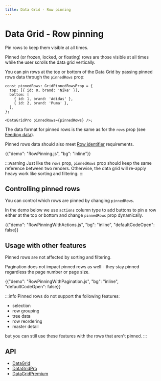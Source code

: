```yaml
---
title: Data Grid - Row pinning
---
```


# Data Grid - Row pinning [<span class="plan-pro"></span>](/x/introduction/licensing/#pro-plan)

<p class="description">Pin rows to keep them visible at all times.</p>

Pinned (or frozen, locked, or floating) rows are those visible at all times while the user scrolls the data grid vertically.

You can pin rows at the top or bottom of the Data Grid by passing pinned rows data through the `pinnedRows` prop:

```tsx
const pinnedRows: GridPinnedRowsProp = {
  top: [{ id: 0, brand: 'Nike' }],
  bottom: [
    { id: 1, brand: 'Adidas' },
    { id: 2, brand: 'Puma' },
  ],
};

<DataGridPro pinnedRows={pinnedRows} />;
```

The data format for pinned rows is the same as for the `rows` prop (see [Feeding data](/x/react-data-grid/row-definition/#feeding-data)).

Pinned rows data should also meet [Row identifier](/x/react-data-grid/row-definition/#row-identifier) requirements.

{{"demo": "RowPinning.js", "bg": "inline"}}

:::warning
Just like the `rows` prop, `pinnedRows` prop should keep the same reference between two renders.
Otherwise, the data grid will re-apply heavy work like sorting and filtering.
:::

## Controlling pinned rows

You can control which rows are pinned by changing `pinnedRows`.

In the demo below we use `actions` column type to add buttons to pin a row either at the top or bottom and change `pinnedRows` prop dynamically.

{{"demo": "RowPinningWithActions.js", "bg": "inline", "defaultCodeOpen": false}}

## Usage with other features

Pinned rows are not affected by sorting and filtering.

Pagination does not impact pinned rows as well - they stay pinned regardless the page number or page size.

{{"demo": "RowPinningWithPagination.js", "bg": "inline", "defaultCodeOpen": false}}

:::info
Pinned rows do not support the following features:

- selection
- row grouping
- tree data
- row reordering
- master detail

but you can still use these features with the rows that aren't pinned.
:::

## API

- [DataGrid](/x/api/data-grid/data-grid/)
- [DataGridPro](/x/api/data-grid/data-grid-pro/)
- [DataGridPremium](/x/api/data-grid/data-grid-premium/)
